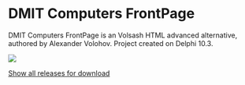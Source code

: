 # DMIT Computers FrontPage
DMIT Computers FrontPage is an Volsash HTML advanced alternative, authored by Alexander Volohov. Project created on Delphi 10.3.<p></p>
<img src="https://raw.githubusercontent.com/dmitryevdev/frontpage/master/images/bandicam%202019-11-24%2018-12-55-030.png"></img>
<p><a href="https://github.com/dmitryevdev/frontpage/releases">Show all releases for download</a></p>
